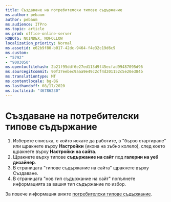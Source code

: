 ```yaml
---
title: Създаване на потребителски типове съдържание
ms.author: pebaum
author: pebaum
ms.audience: ITPro
ms.topic: article
ms.prod: office-online-server
ROBOTS: NOINDEX, NOFOLLOW
localization_priority: Normal
ms.assetid: e62b9f80-b017-42dc-9464-f4e32c19d6c9
ms.custom:
- "5792"
- "9003050"
ms.openlocfilehash: 2b21f95ddf6e27ed113d9f45ecfad99487095d96
ms.sourcegitcommit: 90f37eebec9aaa9e49c2cf4d201152c5e20e384b
ms.translationtype: MT
ms.contentlocale: bg-BG
ms.lasthandoff: 08/17/2020
ms.locfileid: "46786230"
---
```

# <a name="create-custom-content-types"></a>Създаване на потребителски типове съдържание

1. Изберете списъка, с който искате да работите, в "бързо стартиране" или щракнете върху **Настройки**  (икона на зъбно колело), след което щракнете върху  **Настройки на сайта**.
2. Щракнете върху типове **съдържание на сайт**  под  **галерии на уеб дизайнер**.
3. В страницата "типове съдържание на сайта" щракнете върху Създаване.
4. В страницата "нов тип съдържание на сайт" попълнете информацията за вашия тип съдържание по избор.

За повече информация вижте  [потребителски типове съдържание](https://support.microsoft.com/office/e1277a2e-a1e8-4473-9126-91a0647766e5#__toc323548991).